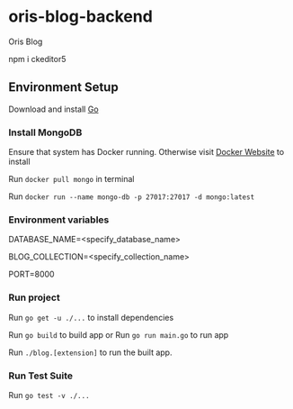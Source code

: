 # oris-blog-backend
Oris Blog


npm i ckeditor5

## Environment Setup

Download and install [Go](https://golang.org/doc/install)

### Install MongoDB

Ensure that system has Docker running. Otherwise visit [Docker Website](https://www.docker.com/products/docker-desktop) to install

Run `docker pull mongo` in terminal

Run `docker run --name mongo-db -p 27017:27017 -d mongo:latest`



### Environment variables

DATABASE_NAME=<specify_database_name>

BLOG_COLLECTION=<specify_collection_name>

PORT=8000

### Run project

Run `go get -u ./...` to install dependencies

Run `go build` to build app or Run `go run main.go` to run app

Run `./blog.[extension]` to run the built app. 


### Run Test Suite

Run `go test -v ./...`
